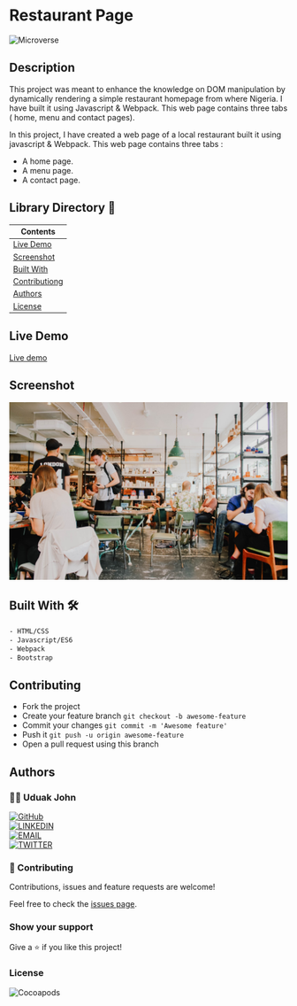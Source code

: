 # Restaurant Page

![Microverse](https://img.shields.io/badge/-Microverse-6F23FF?style=for-the-badge)

## Description

This project was meant to enhance the knowledge on DOM manipulation by dynamically rendering a simple restaurant homepage from where Nigeria. I have built it using Javascript & Webpack. This web page contains three tabs ( home, menu and contact pages).

In this project, I have created a web page of a local restaurant built it using javascript & Webpack. This web page contains three tabs :

- A home page.
- A menu page.
- A contact page.

## Library Directory 📙

| Contents                    |
| --------------------------- |
| [Live Demo](#live-demo)     |
| [Screenshot](#screenshot)   |
| [Built With](#built-with-🛠) |
| [Contributiong](#contributing🛠) |
| [Authors](#authors)         |
| [License](#license)         |

## Live Demo

[Live demo]()

## Screenshot

![img](./dist/ce18c6270fbab6eb888fbc05622c20fc.jpg)

## Built With 🛠

```
- HTML/CSS
- Javascript/ES6
- Webpack
- Bootstrap
```

## Contributing

- Fork the project
- Create your feature branch `git checkout -b awesome-feature`
- Commit your changes `git commit -m 'Awesome feature'`
- Push it `git push -u origin awesome-feature`
- Open a pull request using this branch

## Authors

### 👨‍💻 Uduak John

[![GitHub](https://img.shields.io/badge/-GitHub-000?style=for-the-badge&logo=GitHub&logoColor=white)](https://github.com/udberg) <br>
[![LINKEDIN](https://img.shields.io/badge/-LINKEDIN-0077B5?style=for-the-badge&logo=Linkedin&logoColor=white)]() <br>
[![EMAIL](https://img.shields.io/badge/-EMAIL-D14836?style=for-the-badge&logo=Mail.Ru&logoColor=white)](mailto:udberg@icloud.com) <br>
[![TWITTER](https://img.shields.io/badge/-TWITTER-1DA1F2?style=for-the-badge&logo=Twitter&logoColor=white)](https://twitter.com/juduak_)

### 🤝 Contributing

Contributions, issues and feature requests are welcome!

Feel free to check the [issues page]().

### Show your support

Give a ⭐️ if you like this project!

### License

![Cocoapods](https://img.shields.io/cocoapods/l/AFNetworking?color=red&style=for-the-badge)

